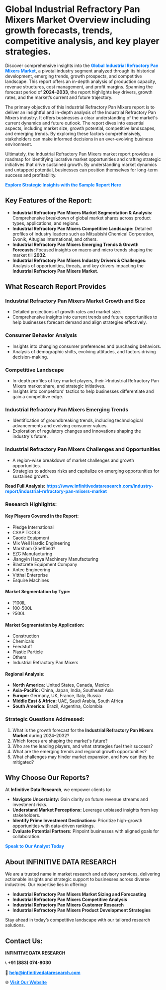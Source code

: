 <h1>Global Industrial Refractory Pan Mixers Market Overview including growth forecasts, trends, competitive analysis, and key player strategies.</h1>
<p>
Discover comprehensive insights into the 
<a href="https://www.infinitivedataresearch.com/industry-report/industrial-refractory-pan-mixers-market" rel="dofollow" style="color: #007BFF; text-decoration: none;"><strong>Global Industrial Refractory Pan Mixers Market</strong></a>, a pivotal industry segment analyzed through its historical development, emerging trends, growth prospects, and competitive landscape. This report offers an in-depth analysis of production capacity, revenue structures, cost management, and profit margins. Spanning the forecast period of <strong>2024–2033</strong>, the report highlights key drivers, growth rates, and the market’s current and future trajectory.
</p>
<p>
The primary objective of this Industrial Refractory Pan Mixers report is to deliver an insightful and in-depth analysis of the Industrial Refractory Pan Mixers industry. It offers businesses a clear understanding of the market's current dynamics and future outlook. The report dives into essential aspects, including market size, growth potential, competitive landscapes, and emerging trends. By exploring these factors comprehensively, stakeholders can make informed decisions in an ever-evolving business environment.
</p>
<p>
Ultimately, the Industrial Refractory Pan Mixers market report provides a roadmap for identifying lucrative market opportunities and crafting strategic initiatives that drive sustained growth. By understanding market dynamics and untapped potential, businesses can position themselves for long-term success and profitability.
</p>
<p>
<a href="https://www.infinitivedataresearch.com/request-sample/reportId=112608" style="color: #007BFF; text-decoration: none;"><strong>Explore Strategic Insights with the Sample Report Here</strong></a>
</p>

<h2>Key Features of the Report:</h2>
<ul>
<li><strong>Industrial Refractory Pan Mixers Market Segmentation & Analysis:</strong> Comprehensive breakdown of global market shares across product types, applications, and regions.</li>
<li><strong>Industrial Refractory Pan Mixers Competitive Landscape:</strong> Detailed profiles of industry leaders such as Mitsubishi Chemical Corporation, Evonik, Altuglas International, and others.</li>
<li><strong>Industrial Refractory Pan Mixers Emerging Trends & Growth Forecasts:</strong> Focused insights on macro and micro trends shaping the market till <strong>2032</strong>.</li>
<li><strong>Industrial Refractory Pan Mixers Industry Drivers & Challenges:</strong> Analysis of opportunities, threats, and key drivers impacting the <strong>Industrial Refractory Pan Mixers Market</strong>.</li>
</ul>

<h2>What Research Report Provides</h2>
<h3>Industrial Refractory Pan Mixers Market Growth and Size</h3>
<ul>
<li>Detailed projections of growth rates and market size.</li>
<li>Comprehensive insights into current trends and future opportunities to help businesses forecast demand and align strategies effectively.</li>
</ul>

<h3>Consumer Behavior Analysis</h3>
<ul>
<li>Insights into changing consumer preferences and purchasing behaviors.</li>
<li>Analysis of demographic shifts, evolving attitudes, and factors driving decision-making.</li>
</ul>

<h3>Competitive Landscape</h3>
<ul>
<li>In-depth profiles of key market players, their >Industrial Refractory Pan Mixers market share, and strategic initiatives.</li>
<li>Insights into competitors' tactics to help businesses differentiate and gain a competitive edge.</li>
</ul>

<h3>Industrial Refractory Pan Mixers Emerging Trends</h3>
<ul>
<li>Identification of groundbreaking trends, including technological advancements and evolving consumer values.</li>
<li>Exploration of regulatory changes and innovations shaping the industry's future.</li>
</ul>

<h3>Industrial Refractory Pan Mixers Challenges and Opportunities</h3>
<ul>
<li>A region-wise breakdown of market challenges and growth opportunities.</li>
<li>Strategies to address risks and capitalize on emerging opportunities for sustained growth.</li>
</ul>
<p><strong>Read Full Analysis:</strong> <a href="https://www.infinitivedataresearch.com/industry-report/industrial-refractory-pan-mixers-market" rel="dofollow" style="color: #007BFF; text-decoration: none;"><strong>https://www.infinitivedataresearch.com/industry-report/industrial-refractory-pan-mixers-market</strong></a></p>
<h3>Research Highlights:</h3>
<h4>Key Players Covered in the Report:</h4>
<ul><li>Pledge International</li><li>CSAP TOOLS</li><li>Gaode Equipment</li><li>Mix Well Hardic Engineering</li><li>Markham (Sheffield?</li><li>EZG Manufacturing</li><li>Jiangyin Haoya Machinery Manufacturing</li><li>Blastcrete Equipment Company</li><li>Antec Engineering</li><li>Vitthal Enterprise</li><li>Esquire Machines</li></ul>
<h4>Market Segmentation by Type:</h4>
<ul><li>?100lL</li><li>100-500L</li><li>?500L</li></ul>
<h4>Market Segmentation by Application:</h4>
<ul><li>Construction</li><li>Chemicals</li><li>Feedstuff</li><li>Plastic Particle</li><li>Others</li><li>Industrial Refractory Pan Mixers</li></ul>

<h4>Regional Analysis:</h4>
<ul>
<li><strong>North America:</strong> United States, Canada, Mexico</li>
<li><strong>Asia-Pacific:</strong> China, Japan, India, Southeast Asia</li>
<li><strong>Europe:</strong> Germany, UK, France, Italy, Russia</li>
<li><strong>Middle East & Africa:</strong> UAE, Saudi Arabia, South Africa</li>
<li><strong>South America:</strong> Brazil, Argentina, Colombia</li>
</ul>

<h3>Strategic Questions Addressed:</h3>
<ol>
<li>What is the growth forecast for the <strong>Industrial Refractory Pan Mixers Market</strong> during 2024–2032?</li>
<li>Which forces are shaping the market's future?</li>
<li>Who are the leading players, and what strategies fuel their success?</li>
<li>What are the emerging trends and regional growth opportunities?</li>
<li>What challenges may hinder market expansion, and how can they be mitigated?</li>
</ol>

<h2>Why Choose Our Reports?</h2>
<p>At <strong>Infinitive Data Research</strong>, we empower clients to:</p>
<ul>
<li><strong>Navigate Uncertainty:</strong> Gain clarity on future revenue streams and investment risks.</li>
<li><strong>Understand Market Perceptions:</strong> Leverage unbiased insights from key stakeholders.</li>
<li><strong>Identify Prime Investment Destinations:</strong> Prioritize high-growth opportunities with data-driven rankings.</li>
<li><strong>Evaluate Potential Partners:</strong> Pinpoint businesses with aligned goals for collaboration.</li>
</ul>
<p><a href="https://www.infinitivedataresearch.com/industry-report/industrial-refractory-pan-mixers-market" rel="dofollow" style="color: #007BFF; text-decoration: none;"><strong>Speak to Our Analyst Today</strong></a></p>

<h2>About INFINITIVE DATA RESEARCH</h2>
<p>We are a trusted name in market research and advisory services, delivering actionable insights and strategic support to businesses across diverse industries. Our expertise lies in offering:</p>
<ul>
<li><strong>Industrial Refractory Pan Mixers Market Sizing and Forecasting</strong></li>
<li><strong>Industrial Refractory Pan Mixers Competitive Analysis</strong></li>
<li><strong>Industrial Refractory Pan Mixers Customer Research</strong></li>
<li><strong>Industrial Refractory Pan Mixers Product Development Strategies</strong></li>
</ul>
<p>Stay ahead in today’s competitive landscape with our tailored research solutions.</p>

<h2>Contact Us:</h2>
<p><strong>INFINITIVE DATA RESEARCH</strong></p>
<p>📞 <strong>+91 (883) 074-8030</strong></p>
<p>📧 <strong><a href="mailto:help@infinitivedataresearch.com" style="color: #007BFF;">help@infinitivedataresearch.com</a></strong></p>
<p>🌐 <strong><a href="https://www.infinitivedataresearch.com" rel="dofollow" style="color: #007BFF;">Visit Our Website</a></strong></p>
